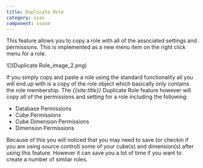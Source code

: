 ```yaml
---
title: Duplicate Role
category: ssas
component: ssasm
---
```


This feature allows you to copy a role with all of the associated settings and permissions. This is implemented as a new menu item on the right click menu for a role.

![](Duplicate Role_image_2.png)

If you simply copy and paste a role using the standard functionality all you will end up with is a copy of the role object which basically only contains the role membership. The *{{site.title}}* Duplicate Role feature however will copy _all_ of the permissions and setting for a role including the following:

 - Database Permissions 
 - Cube Permissions
 - Cube Dimension Permissions 
 - Dimension Permissions

Because of this you will noticed that you may need to save (or checkin if you are using source control) some of your cube(s) and dimension(s) after using this feature. However it can save you a lot of time if you want to create a number of similar roles.
